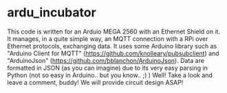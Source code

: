 # ardu_incubator
This code is written for an Arduio MEGA 2560 with an Ethernet Shield on it.
It manages, in a quite simple way, an MQTT connection with a RPi over Ethernet protocols, exchanging data. It uses some Arduino library such as "Arduino Client for MQTT" (https://github.com/knolleary/pubsubclient) and "ArduinoJson" (https://github.com/bblanchon/ArduinoJson). Data are formatted in JSON (as you can imagine) due to its very easy parsing in Python (not so easy in Arduino.. but you know.. ;) ) 
Well! Take a look and leave a comment, buddy!
We will provide circuit design ASAP!
